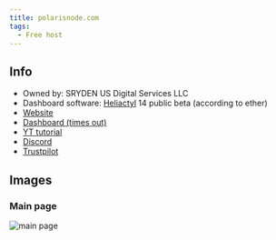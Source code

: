 ```yaml
---
title: polarisnode.com
tags:
  - Free host
---
```


## Info
* Owned by: SRYDEN US Digital Services LLC
* Dashboard software: [Heliactyl](https://github.com/OpenHeliactyl/Heliactyl) 14 public beta (according to ether)
* [Website](https://polarisnode.com)
* [Dashboard (times out)](https://my.polarisnode.com)
* [YT tutorial](https://www.youtube.com/watch?v=rpP9hIjgJe0)
* [Discord](https://discord.gg/vnB9hNfqGD)
* [Trustpilot](https://www.trustpilot.com/review/polarisnode.com)

## Images
### Main page
![main page](https://summerhosts.github.io/media/polaris/polarisnode.com%20main%20page.png)